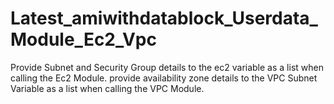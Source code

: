 # Latest_amiwithdatablock_Userdata_Module_Ec2_Vpc
Provide Subnet and Security Group details to the ec2 variable as a list when calling the Ec2 Module.
provide availability zone details to the VPC Subnet Variable as a list when calling the VPC Module. 
